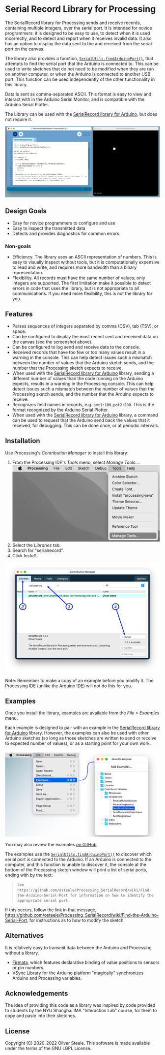 # Serial Record Library for Processing

The SerialRecord library for Processing sends and receive records, containing
multiple integers, over the serial port. It is intended for novice programmers:
it is designed to be easy to use, to detect when it is used incorrectly, and to
detect and report when it receives invalid data. It also has an option to
display the data sent to the and received from the serial port on the canvas.

The library also provides a function,
[`SerialUtils.findArduinoPort()`][findArduinoPort], that attempts to find the
serial port that the Arduino is connected to. This can be used to write sketches
that do not need to be modified when they are run on another computer, or when
the Arduino is connected to another USB port. This function can be used
independently of the other functionality in this library.

Data is sent as comma-separated ASCII. This format is easy to view and interact
with in the Arduino Serial Monitor, and is compatible with the Arduino Serial
Plotter.

The Library can be used with the [SerialRecord library for Arduino], but does
not require it.

![](docs/screenshot.png "Screenshot" )

[SerialRecord library for Arduino]: https://osteele.github.io/Arduino_SerialRecord/
[findArduinoPort]: https://github.com/osteele/Processing_SerialRecord/wiki/Find-the-Arduino-Serial-Port

## Design Goals

- Easy for novice programmers to configure and use
- Easy to inspect the transmitted data
- Detects and provides diagnostics for common errors

### Non-goals

- Efficiency. The library uses an ASCII representation of numbers. This is easy
  to visually inspect without tools, but it is computationally expensive to read
  and write, and requires more bandwidth than a binary representation.
- Flexibility. All records must have the same number of values; only integers
  are supported. The first limitation make it possible to detect errors in code
  that uses the library, but is not appropriate to all communications. If you
  need more flexibility, this is not the library for you.

## Features

- Parses sequences of integers separated by comma (CSV), tab (TSV), or space.
- Can be configured to display the most recent sent and received data on the
  canvas (see the screenshot above).
- Can be configured to log send and receive data to the console.
- Received records that have too few or too many values result in a warning in
  the console. This can help detect issues such a mismatch between the number of
  values that the Arduino sketch sends, and the number that the Processing
  sketch expects to receive.
- When used with the [SerialRecord library for Arduino] library, sending a
  different number of values than the code running on the Arduino expects,
  results in a warning in the Processing console. This can help detect issues
  such a mismatch between the number of values that the Processing sketch sends,
  and the number that the Arduino expects to receive.
- Recognizes field names in records, e.g. `pot1:100,pot2:200`. This is the
  format recognized by the Arduino Serial Plotter.
- When used with the [SerialRecord library for Arduino] library, a command can
  be used to request that the Arduino send back the values that it received, for
  debugging. This can be done once, or at periodic intervals.

## Installation

Use Processing's *Contribution Manager* to install this library:

1. From the Processing IDE's *Tools* menu, select *Manage Tools…*.
   ![](docs/manage-tools-menu-item.png)
2. Select the *Libraries* tab.
3. Search for "serialrecord".
4. Click *Install*.

![](docs/processing-library-manager.png)

Note: Remember to make a copy of an example before you modify it. The Processing
IDE (unlike the Arduino IDE) will not do this for you.

## Examples

Once you install the library, examples are available from the *File > Examples*
menu.

Each example is designed to pair with an example in the [SerialRecord library
for Arduino] library. However, the examples can also be used with other Arduino
sketches (so long as those sketches are written to send or receive to expected
number of values), or as a starting point for your own work.

![](docs/processing-examples.png)

You may also review the examples [on
GitHub](https://github.com/osteele/Processing_SerialRecord/tree/main/examples).

The examples use the [`SerialUtils.findArduinoPort()`][findArduinoPort] to discover which serial port is connected to the Arduino. If an Arduino is connected to the computer, and this function is unable to discover it, the console at the bottom of the Processing sketch window will print a list of serial ports, ending with by the text:

> `See https://github.com/osteele/Processing_SerialRecord/wiki/Find-the-Arduino-Serial-Port for information on how to identify the appropriate serial port.`

If this occurs, follow the link in that message,
<https://github.com/osteele/Processing_SerialRecord/wiki/Find-the-Arduino-Serial-Port>,
for instructions as to how to modify the sketch.

## Alternatives

It is relatively easy to transmit data between the Arduino and Processing without a library.

- [Firmata](https://github.com/firmata/arduino), which features declarative
  binding of value positions to sensors or pin numbers.
- [VSync Library](http://ernestum.github.io/VSync/) for the Arduino platform
  "magically" synchronizes Arduino and Processing variables.

## Acknowledgements

The idea of providing this code as a library was inspired by code provided to
students by the NYU Shanghai IMA "Interaction Lab" course, for them to copy and
paste into their sketches.

## License

Copyright (C) 2020-2022 Oliver Steele. This software is made available under the
terms of the GNU LGPL License.
